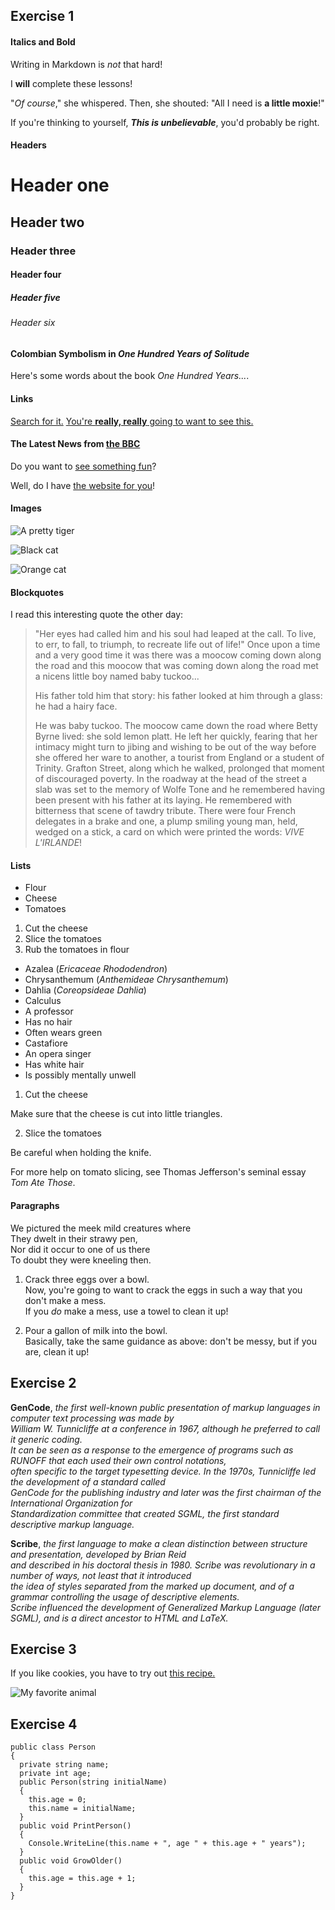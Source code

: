 ## Exercise 1

#### Italics and Bold
Writing in Markdown is _not_ that hard!

I **will** complete these lessons!

"_Of course_," she whispered. Then, she shouted: "All I need is **a little moxie**!"

If you're thinking to yourself, **_This is unbelievable_**, you'd probably be right.

#### Headers
# Header one
## Header two
### Header three
#### Header four
##### Header five
###### Header six
#### Colombian Symbolism in _One Hundred Years of Solitude_

Here's some words about the book _One Hundred Years..._.

#### Links
[Search for it.](www.google.com)
[You're **really, really** going to want to see this.](www.dailykitten.com) 	
#### The Latest News from [the BBC](www.bbc.com/news)
Do you want to [see something fun][a fun place]?

Well, do I have [the website for you][another fun place]!

[a fun place]: www.zombo.com
[another fun place]: www.stumbleupon.com

#### Images
![A pretty tiger](https://upload.wikimedia.org/wikipedia/commons/5/56/Tiger.50.jpg)

![Black cat][Black]

![Orange cat][Orange]

[Black]: https://upload.wikimedia.org/wikipedia/commons/a/a3/81_INF_DIV_SSI.jpg

[Orange]: http://icons.iconarchive.com/icons/google/noto-emoji-animals-nature/256/22221-cat-icon.png


#### Blockquotes
I read this interesting quote the other day:

>"Her eyes had called him and his soul had leaped at the call. To live, to err, to fall, to triumph, to recreate life out of life!"
>Once upon a time and a very good time it was there was a moocow coming down along the road and this moocow that was coming down along the road met a nicens little boy named baby tuckoo...
>
>His father told him that story: his father looked at him through a glass: he had a hairy face.
>
>He was baby tuckoo. The moocow came down the road where Betty Byrne lived: she sold lemon platt.
>He left her quickly, fearing that her intimacy might turn to jibing and wishing to be out of the way before she offered her ware to another, a tourist from England or a student of Trinity. Grafton Street, along which he walked, prolonged that moment of discouraged poverty. In the roadway at the head of the street a slab was set to the memory of Wolfe Tone and he remembered having been present with his father at its laying. He remembered with bitterness that scene of tawdry tribute. There were four French delegates in a brake and one, a plump smiling young man, held, wedged on a stick, a card on which were printed the words: _VIVE L'IRLANDE_!

#### Lists
* Flour
* Cheese
* Tomatoes
1. Cut the cheese
2. Slice the tomatoes
3. Rub the tomatoes in flour
* Azalea (_Ericaceae Rhododendron_)
* Chrysanthemum (_Anthemideae Chrysanthemum_)
* Dahlia (_Coreopsideae Dahlia_)
* Calculus
 * A professor
 * Has no hair
 * Often wears green
* Castafiore
 * An opera singer
 * Has white hair
 * Is possibly mentally unwell
1. Cut the cheese
 
 Make sure that the cheese is cut into little triangles.

2. Slice the tomatoes

 Be careful when holding the knife.
  
 For more help on tomato slicing, see Thomas Jefferson's seminal essay _Tom Ate Those_.

#### Paragraphs
We pictured the meek mild creatures where  
They dwelt in their strawy pen,  
Nor did it occur to one of us there  
To doubt they were kneeling then.
1. Crack three eggs over a bowl.  
Now, you're going to want to crack the eggs in such a way that you don't make a mess.  
If you _do_ make a mess, use a towel to clean it up!

2. Pour a gallon of milk into the bowl.  
Basically, take the same guidance as above: don't be messy, but if you are, clean it up!

## Exercise 2

**GenCode**, _the first well-known public presentation of markup languages in computer text processing was made by  
 William W. Tunnicliffe at a conference in 1967, although he preferred to call it generic coding.   
It can be seen as a response to the emergence of programs such as RUNOFF that each used their own control notations,   
often specific to the target typesetting device. In the 1970s, Tunnicliffe led the development of a standard called   
GenCode for the publishing industry and later was the first chairman of the International Organization for   
Standardization committee that created SGML, the first standard descriptive markup language._

**Scribe**, _the first language to make a clean distinction between structure and presentation, developed by Brian Reid  
 and described in his doctoral thesis in 1980. Scribe was revolutionary in a number of ways, not least that it introduced  
 the idea of styles separated from the marked up document, and of a grammar controlling the usage of descriptive elements.  
 Scribe influenced the development of Generalized Markup Language (later SGML), and is a direct ancestor to HTML and LaTeX._

## Exercise 3

If you like cookies, you have to try out [this recipe.](https://www.youtube.com/watch?v=3vUtRRZG0xY)

![My favorite animal](https://www.mushbarf.com/app/uploads/att-kopa-hund.jpg)

## Exercise 4

    public class Person
    {
      private string name;
      private int age;
      public Person(string initialName)
      {
        this.age = 0;
        this.name = initialName;
      }
      public void PrintPerson()
      {
        Console.WriteLine(this.name + ", age " + this.age + " years");
      }
      public void GrowOlder()
      {
        this.age = this.age + 1;
      }
    }

